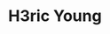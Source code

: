 ---
layout: home
title: "H3ric Young"
description: 终身就职于Stark Industries<br>程序猿，偶尔摄影，偶尔篮球
tags: [Jekyll, theme, responsive, blog, template]
image:
  feature: typewriter.jpg
---